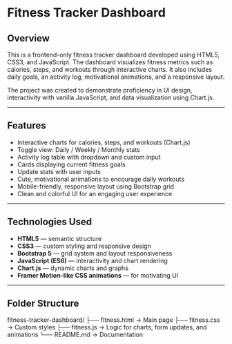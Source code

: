 # Fitness Tracker Dashboard

## Overview

This is a frontend-only fitness tracker dashboard developed using HTML5, CSS3, and JavaScript. The dashboard visualizes fitness metrics such as calories, steps, and workouts through interactive charts. It also includes daily goals, an activity log, motivational animations, and a responsive layout.

The project was created to demonstrate proficiency in UI design, interactivity with vanilla JavaScript, and data visualization using Chart.js.

---

## Features

- Interactive charts for calories, steps, and workouts (Chart.js)
- Toggle view: Daily / Weekly / Monthly stats
- Activity log table with dropdown and custom input
- Cards displaying current fitness goals
- Update stats with user inputs
- Cute, motivational animations to encourage daily workouts
- Mobile-friendly, responsive layout using Bootstrap grid
- Clean and colorful UI for an engaging user experience

---

## Technologies Used

- **HTML5** — semantic structure
- **CSS3** — custom styling and responsive design
- **Bootstrap 5** — grid system and layout responsiveness
- **JavaScript (ES6)** — interactivity and chart rendering
- **Chart.js** — dynamic charts and graphs
- **Framer Motion-like CSS animations** — for motivating UI

---

## Folder Structure

fitness-tracker-dashboard/
├── fitness.html → Main page
├── fitness.css → Custom styles
├── fitness.js → Logic for charts, form updates, and animations
└── README.md → Documentation
